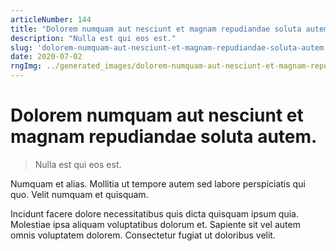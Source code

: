```yaml
---
articleNumber: 144
title: "Dolorem numquam aut nesciunt et magnam repudiandae soluta autem."
description: "Nulla est qui eos est."
slug: 'dolorem-numquam-aut-nesciunt-et-magnam-repudiandae-soluta-autem.'
date: 2020-07-02
rngImg: ../generated_images/dolorem-numquam-aut-nesciunt-et-magnam-repudiandae-soluta-autem..jpg
---
```


# Dolorem numquam aut nesciunt et magnam repudiandae soluta autem.

> Nulla est qui eos est.

Numquam et alias. Mollitia ut tempore autem sed labore perspiciatis qui quo. Velit numquam et quisquam.
 Incidunt facere dolore necessitatibus quis dicta quisquam ipsum quia. Molestiae ipsa aliquam voluptatibus dolorum et. Sapiente sit vel autem omnis voluptatem dolorem. Consectetur fugiat ut doloribus velit.
